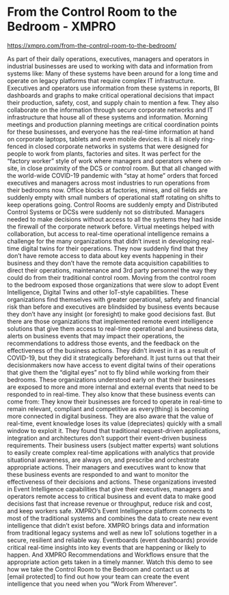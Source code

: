 # From the Control Room to the Bedroom - XMPRO

https://xmpro.com/from-the-control-room-to-the-bedroom/

As part of their daily operations, executives, managers and operators in industrial businesses are used to working with data and information from systems like:
Many of these systems have been around for a long time and operate on legacy platforms that require complex IT infrastructure.
Executives and operators use information from these systems in reports, BI dashboards and graphs to make critical operational decisions that impact their production, safety, cost, and supply chain to mention a few. They also collaborate on the information through secure corporate networks and IT infrastructure that house all of these systems and information.
Morning meetings and production planning meetings are critical coordination points for these businesses, and everyone has the real-time information at hand on corporate laptops, tablets and even mobile devices. It is all nicely ring-fenced in closed corporate networks in systems that were designed for people to work from plants, factories and sites. It was perfect for the “factory worker” style of work where managers and operators where on-site, in close proximity of the DCS or control room.
But that all changed with the world-wide COVID-19 pandemic with “stay at home” orders that forced executives and managers across most industries to run operations from their bedrooms now. Office blocks at factories, mines, and oil fields are suddenly empty with small numbers of operational staff rotating on shifts to keep operations going.
Control Rooms are suddenly empty and Distributed Control Systems or DCSs were suddenly not so distributed. Managers needed to make decisions without access to all the systems they had inside the firewall of the corporate network before. Virtual meetings helped with collaboration, but access to real-time operational intelligence remains a challenge for the many organizations that didn’t invest in developing real-time digital twins for their operations.
They now suddenly find that they don’t have remote access to data about key events happening in their business and they don’t have the remote data acquisition capabilities to direct their operations, maintenance and 3rd party personnel the way they could do from their traditional control room. Moving from the control room to the bedroom exposed those organizations that were slow to adopt Event Intelligence, Digital Twins and other IoT-style capabilities.
These organizations find themselves with greater operational, safety and financial risk than before and executives are blindsided by business events because they don’t have any insight (or foresight) to make good decisions fast.
But there are those organizations that implemented remote event intelligence solutions that give them access to real-time operational and business data, alerts on business events that may impact their operations, the recommendations to address those events, and the feedback on the effectiveness of the business actions.
They didn’t invest in it as a result of COVID-19, but they did it strategically beforehand. It just turns out that their decisionmakers now have access to event digital twins of their operations that give them the “digital eyes” not to fly blind while working from their bedrooms.
These organizations understood early on that their businesses are exposed to more and more internal and external events that need to be responded to in real-time. They also know that these business events can come from:
They know their businesses are forced to operate in real-time to remain relevant, compliant and competitive as every(thing) is becoming more connected in digital business. They are also aware that the value of real-time, event knowledge loses its value (depreciates) quickly with a small window to exploit it. They found that traditional request-driven applications, integration and architectures don’t support their event-driven business requirements.
Their business users (subject matter experts) want solutions to easily create complex real-time applications with analytics that provide situational awareness, are always on, and prescribe and orchestrate appropriate actions. Their managers and executives want to know that these business events are responded to and want to monitor the effectiveness of their decisions and actions.
These organizations invested in Event Intelligence capabilities that give their executives, managers and operators remote access to critical business and event data to make good decisions fast that increase revenue or throughput, reduce risk and cost, and keep workers safe.
XMPRO’s Event Intelligence platform connects to most of the traditional systems and combines the data to create new event intelligence that didn’t exist before. XMPRO brings data and information from traditional legacy systems and well as new IoT solutions together in a secure, resilient and reliable way. Eventboards (event dashboards) provide critical real-time insights into key events that are happening or likely to happen. And XMPRO Recommendations and Workflows ensure that the appropriate action gets taken in a timely manner.
Watch this demo to see how we take the Control Room to the Bedroom and contact us at [email protected] to find out how your team can create the event intelligence that you need when you “Work From Wherever”.